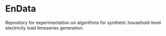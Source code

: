# EnData
Repository for experimentation on algorithms for synthetic household-level electricity load timeseries generation.
